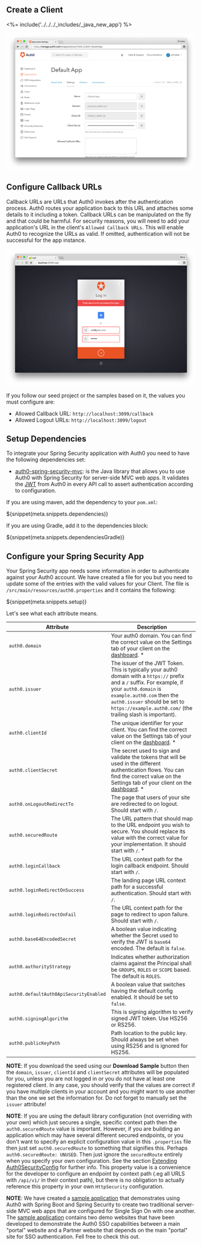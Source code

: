 ## Create a Client

<%= include('../../../_includes/_java_new_app') %>

![Client Dashboard](/media/articles/java/app_dashboard.png)


## Configure Callback URLs

Callback URLs are URLs that Auth0 invokes after the authentication process. Auth0 routes your application back to this URL and attaches some details to it including a token. Callback URLs can be manipulated on the fly and that could be harmful. For security reasons, you will need to add your application's URL in the client's `Allowed Callback URLs`. This will enable Auth0 to recognize the URLs as valid. If omitted, authentication will not be successful for the app instance.

![Callback error](/media/articles/java/callback_error.png)

If you follow our seed project or the samples based on it, the values you must configure are:
- Allowed Callback URL: `http://localhost:3099/callback`
- Allowed Logout URLs: `http://localhost:3099/logout`


## Setup Dependencies

To integrate your Spring Security application with Auth0 you need to have the following dependencies set:

- [auth0-spring-security-mvc](https://github.com/auth0/auth0-spring-security-mvc): is the Java library that allows you to use Auth0 with Spring Security for server-side MVC web apps. It validates the [JWT](/jwt) from Auth0 in every API call to assert authentication according to configuration.

If you are using maven, add the dependency to your `pom.xml`:

${snippet(meta.snippets.dependencies)}

If you are using Gradle, add it to the dependencies block:

${snippet(meta.snippets.dependenciesGradle)}


## Configure your Spring Security App

Your Spring Security app needs some information in order to authenticate against your Auth0 account. We have created a file for you but you need to update some of the entries with the valid values for your Client. The file is `/src/main/resources/auth0.properties` and it contains the following:

${snippet(meta.snippets.setup)}

Let's see what each attribute means.

| Attribute | Description|
| --- | --- |
| `auth0.domain` | Your auth0 domain. You can find the correct value on the Settings tab of your client on the [dashboard](${manage_url}/#/applications). * |
| `auth0.issuer` | The issuer of the JWT Token. This is typically your auth0 domain with a `https://` prefix and a `/` suffix. For example, if your `auth0.domain` is `example.auth0.com` then the `auth0.issuer` should be set to `https://example.auth0.com/` (the trailing slash is important). |
| `auth0.clientId` | The unique identifier for your client. You can find the correct value on the Settings tab of your client on the [dashboard](${manage_url}/#/applications). * |
| `auth0.clientSecret` | The secret used to sign and validate the tokens that will be used in the different authentication flows. You can find the correct value on the Settings tab of your client on the [dashboard](${manage_url}/#/applications). * |
| `auth0.onLogoutRedirectTo` | The page that users of your site are redirected to on logout. Should start with `/`. |
| `auth0.securedRoute` | The URL pattern that should map to the URL endpoint you wish to secure. You should replace its value with the correct value for your implementation. It should start with `/`. * |
| `auth0.loginCallback` | The URL context path for the login callback endpoint. Should start with `/`. |
| `auth0.loginRedirectOnSuccess` | The landing page URL context path for a successful authentication. Should start with `/`. |
| `auth0.loginRedirectOnFail` | The URL context path for the page to redirect to upon failure. Should start with `/`. |
| `auth0.base64EncodedSecret` | A boolean value indicating whether the Secret used to verify the JWT is `base64` encoded. The default is `false`. |
| `auth0.authorityStrategy` | Indicates whether authorization claims against the Principal shall be `GROUPS`, `ROLES` or `SCOPE` based. The default is `ROLES`. |
| `auth0.defaultAuth0ApiSecurityEnabled` | A boolean value that switches having the default config enabled. It should be set to `false`. |
| `auth0.signingAlgorithm` | This is signing algorithm to verify signed JWT token. Use HS256 or RS256. |
| `auth0.publicKeyPath` | Path location to the public key. Should always be set when using RS256 and is ignored for HS256. |

**NOTE**: If you download the seed using our **Download Sample** button then the `domain`, `issuer`, `clientId` and `clientSecret` attributes will be populated for you, unless you are not logged in or you do not have at least one registered client. In any case, you should verify that the values are correct if you have multiple clients in your account and you might want to use another than the one we set the information for. Do not forget to manually set the `issuer` attribute!

**NOTE**: If you are using the default library configuration (not overriding with your own) which just secures a single, specific context path then the `auth0.securedRoute` value is important. However, if you are building an application which may have several different secured endpoints, or you don't want to specify an explicit configuration value in this `.properties` file then just set `auth0.securedRoute` to something that signifies this. Perhaps `auth0.securedRoute: UNUSED`. Then just ignore the `securedRoute` entirely when you specify your own configuration. See the section [Extending Auth0SecurityConfig](https://github.com/auth0/auth0-spring-security-api#extending-auth0securityconfig) for further info. This property value is a convenience for the developer to configure an endpoint by context path (.eg all URLS with `/api/v1/` in their context path), but there is no obligation to actually reference this property in your own `HttpSecurity` configuration.

**NOTE**: We have created a [sample application](https://github.com/auth0-samples/auth0-spring-security-mvc-sso-sample) that demonstrates using Auth0 with Spring Boot and Spring Security to create two traditional server-side MVC web apps that are configured for Single Sign On with one another. The [sample application](https://github.com/auth0-samples/auth0-spring-security-mvc-sso-sample) contains  two demo websites that have been developed to demonstrate the Auth0 SSO capabilities between a main "portal" website and a Partner website that depends on the main "portal" site for SSO authentication. Fell free to check this out.
